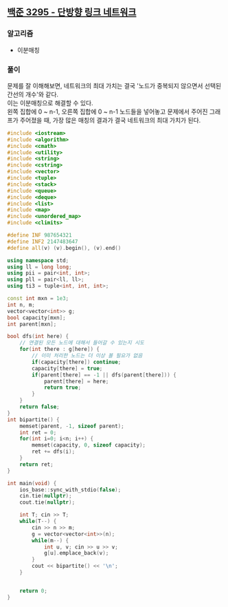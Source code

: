 ## [백준 3295 - 단방향 링크 네트워크](https://www.acmicpc.net/problem/3295)

### 알고리즘
- 이분매칭

### 풀이
문제를 잘 이해해보면, 네트워크의 최대 가치는 결국 '노드가 중복되지 않으면서 선택된 간선의 개수'와 같다.    
이는 이분매칭으로 해결할 수 있다.  
왼쪽 집합에 0 ~ n-1, 오른쪽 집합에 0 ~ n-1 노드들을 넣어놓고 문제에서 주어진 그래프가 주어졌을 때, 가장 많은 매칭의 결과가 결국 네트워크의 최대 가치가 된다.

```c++
#include <iostream>
#include <algorithm>
#include <cmath>
#include <utility>
#include <string>
#include <cstring>
#include <vector>
#include <tuple>
#include <stack>
#include <queue>
#include <deque>
#include <list>
#include <map>
#include <unordered_map>
#include <climits>

#define INF 987654321
#define INF2 2147483647
#define all(v) (v).begin(), (v).end()

using namespace std;
using ll = long long;
using pii = pair<int, int>;
using pll = pair<ll, ll>;
using ti3 = tuple<int, int, int>;

const int mxn = 1e3;
int n, m;
vector<vector<int>> g;
bool capacity[mxn];
int parent[mxn];

bool dfs(int here) {
    // 연결된 모든 노드에 대해서 들어갈 수 있는지 시도
    for(int there : g[here]) {
        // 이미 처리한 노드는 더 이상 볼 필요가 없음
        if(capacity[there]) continue;
        capacity[there] = true;
        if(parent[there] == -1 || dfs(parent[there])) {
            parent[there] = here;
            return true;
        }
    }
    return false;
}
int bipartite() {
    memset(parent, -1, sizeof parent);
    int ret = 0;
    for(int i=0; i<n; i++) {
        memset(capacity, 0, sizeof capacity);
        ret += dfs(i);
    }
    return ret;
}

int main(void) {
    ios_base::sync_with_stdio(false);
    cin.tie(nullptr);
    cout.tie(nullptr);

    int T; cin >> T;
    while(T--) {
        cin >> n >> m;
        g = vector<vector<int>>(n);
        while(m--) {
            int u, v; cin >> u >> v;
            g[u].emplace_back(v);
        }
        cout << bipartite() << '\n';
    }


    return 0;
}
```
